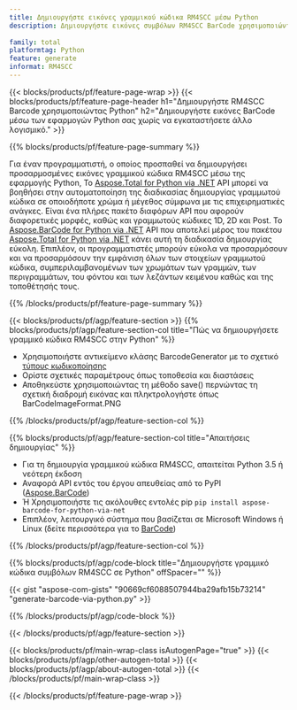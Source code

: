 ```yaml
---
title: Δημιουργήστε εικόνες γραμμικού κώδικα RM4SCC μέσω Python
description: Δημιουργήστε εικόνες συμβόλων RM4SCC BarCode χρησιμοποιώντας εφαρμογές Python χωρίς τη χρήση άλλου λογισμικού. 
 
family: total
platformtag: Python
feature: generate
informat: RM4SCC
---
```

{{< blocks/products/pf/feature-page-wrap >}}
{{< blocks/products/pf/feature-page-header h1="Δημιουργήστε RM4SCC Barcode χρησιμοποιώντας Python" h2="Δημιουργήστε εικόνες BarCode μέσω των εφαρμογών Python σας χωρίς να εγκαταστήσετε άλλο λογισμικό." >}}

{{% blocks/products/pf/feature-page-summary %}}

Για έναν προγραμματιστή, ο οποίος προσπαθεί να δημιουργήσει προσαρμοσμένες εικόνες γραμμικού κώδικα RM4SCC μέσω της εφαρμογής Python, Το [Aspose.Total for Python via .NET](https://products.aspose.com/total/python-net/) API μπορεί να βοηθήσει στην αυτοματοποίηση της διαδικασίας δημιουργίας γραμμωτού κώδικα σε οποιοδήποτε χρώμα ή μέγεθος σύμφωνα με τις επιχειρηματικές ανάγκες. Είναι ένα πλήρες πακέτο διαφόρων API που αφορούν διαφορετικές μορφές, καθώς και γραμμωτούς κώδικες 1D, 2D και Post. Το [Aspose.BarCode for Python via .NET](https://products.aspose.com/barcode/python-net/) API που αποτελεί μέρος του πακέτου [Aspose.Total for Python via .NET](https://products.aspose.com/total/python-net/) κάνει αυτή τη διαδικασία δημιουργίας εύκολη. Επιπλέον, οι προγραμματιστές μπορούν εύκολα να προσαρμόσουν και να προσαρμόσουν την εμφάνιση όλων των στοιχείων γραμμωτού κώδικα, συμπεριλαμβανομένων των χρωμάτων των γραμμών, των περιγραμμάτων, του φόντου και των λεζάντων κειμένου καθώς και της τοποθέτησής τους.

{{% /blocks/products/pf/feature-page-summary %}}

{{< blocks/products/pf/agp/feature-section >}}
{{% blocks/products/pf/agp/feature-section-col title="Πώς να δημιουργήσετε γραμμικό κώδικα RM4SCC στην Python" %}}

- Χρησιμοποιήστε αντικείμενο κλάσης BarcodeGenerator με το σχετικό [τύπους κωδικοποίησης](https://docs.aspose.com/barcode/python-net/api-reference/aspose.barcode.generation/#enumerations)
- Ορίστε σχετικές παραμέτρους όπως τοποθεσία και διαστάσεις
- Αποθηκεύστε χρησιμοποιώντας τη μέθοδο save() περνώντας τη σχετική διαδρομή εικόνας και πληκτρολογήστε όπως BarCodeImageFormat.PNG

{{% /blocks/products/pf/agp/feature-section-col %}}

{{% blocks/products/pf/agp/feature-section-col title="Απαιτήσεις δημιουργίας" %}}

- Για τη δημιουργία γραμμικού κώδικα RM4SCC, απαιτείται Python 3.5 ή νεότερη έκδοση
- Αναφορά API εντός του έργου απευθείας από το PyPI ([Aspose.BarCode](https://pypi.org/project/aspose-barcode-for-python-via-net/)) 
- Ή Χρησιμοποιήστε τις ακόλουθες εντολές pip ```pip install aspose-barcode-for-python-via-net``` 
- Επιπλέον, λειτουργικό σύστημα που βασίζεται σε Microsoft Windows ή Linux (δείτε περισσότερα για το [BarCode](https://docs.aspose.com/barcode/python-net/system-requirements/)) 

{{% /blocks/products/pf/agp/feature-section-col %}}

{{% blocks/products/pf/agp/code-block title="Δημιουργήστε γραμμικό κώδικα συμβόλων RM4SCC σε Python" offSpacer="" %}}

{{< gist "aspose-com-gists" "90669cf6088507944ba29afb15b73214" "generate-barcode-via-python.py" >}}

{{% /blocks/products/pf/agp/code-block %}}

{{< /blocks/products/pf/agp/feature-section >}}

{{< blocks/products/pf/main-wrap-class isAutogenPage="true" >}}
{{< blocks/products/pf/agp/other-autogen-total >}}
{{< blocks/products/pf/agp/about-autogen-total >}}
{{< /blocks/products/pf/main-wrap-class >}}

{{< /blocks/products/pf/feature-page-wrap >}}